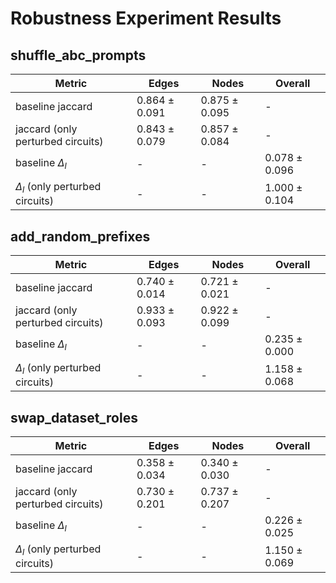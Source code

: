 # Robustness Experiment Results

## shuffle_abc_prompts

| Metric | Edges | Nodes | Overall |
|--------|-------|-------|---------|
| baseline jaccard | $0.864 \pm 0.091$ | $0.875 \pm 0.095$ | - |
| jaccard (only perturbed circuits) | $0.843 \pm 0.079$ | $0.857 \pm 0.084$ | - |
| baseline $\Delta_l$ | - | - | $0.078 \pm 0.096$ |
| $\Delta_l$ (only perturbed circuits) | - | - | $1.000 \pm 0.104$ |

## add_random_prefixes

| Metric | Edges | Nodes | Overall |
|--------|-------|-------|---------|
| baseline jaccard | $0.740 \pm 0.014$ | $0.721 \pm 0.021$ | - |
| jaccard (only perturbed circuits) | $0.933 \pm 0.093$ | $0.922 \pm 0.099$ | - |
| baseline $\Delta_l$ | - | - | $0.235 \pm 0.000$ |
| $\Delta_l$ (only perturbed circuits) | - | - | $1.158 \pm 0.068$ |

## swap_dataset_roles

| Metric | Edges | Nodes | Overall |
|--------|-------|-------|---------|
| baseline jaccard | $0.358 \pm 0.034$ | $0.340 \pm 0.030$ | - |
| jaccard (only perturbed circuits) | $0.730 \pm 0.201$ | $0.737 \pm 0.207$ | - |
| baseline $\Delta_l$ | - | - | $0.226 \pm 0.025$ |
| $\Delta_l$ (only perturbed circuits) | - | - | $1.150 \pm 0.069$ |
